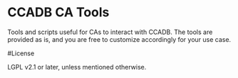 # CCADB CA Tools
Tools and scripts useful for CAs to interact with CCADB. The tools are provided as is, and you are free to customize accordingly for your use case.

#License

LGPL v2.1 or later, unless mentioned otherwise.
